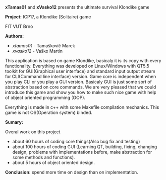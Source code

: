 __xTamas01__ and __xVasko12__ presents the ultimate survival Klondike game

__Project:__ ICP17, a Klondike (Solitaire) game

FIT VUT Brno

__Authors:__
* _xtamas01_ - Tamaškovič Marek
* _xvasko12_ - Vaško Martin

This application is based on game Klondike, basicaly it is its copy with every functionality.
Everything was developed on Linux/Windows with QT5.5 toolkit for GUI(Graphical user interface) and
standard input output stream for CLI(Command line interface) version. Game core is independent when
you play CLI or you play a GUI version. Basicaly GUI is just some sort of abstraction based on core
commands. We are very pleased that we could introduce this game and show you
how to make such nice game with help of object oriented programming (OOP).

Everything is made in c++ with some Makefile compilation mechanics. This game
is not OS(Operation system) binded.

__Sumary:__

Overal work on this project
* about 60 hours of coding core things(Also bug fix and testing)
* about 100 hours of coding GUI (Learning QT, building, fixing, changing design, problems with implementations before, make abstraction for some methods and functions).
* about 5 hours of object oriented design.

__Conclusion:__ spend more time on design than on implementation.
